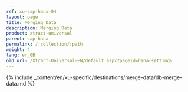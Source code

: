```yaml
---
ref: xu-sap-hana-04
layout: page
title: Merging Data
description: Merging Data
product: xtract-universal
parent: sap-hana
permalink: /:collection/:path
weight: 4
lang: en_GB
old_url: /Xtract-Universal-EN/default.aspx?pageid=hana-settings
---
```


{% include _content/en/xu-specific/destinations/merge-data/db-merge-data.md  %}